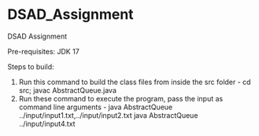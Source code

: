 # DSAD_Assignment
DSAD Assignment

Pre-requisites: 
JDK 17

Steps to build:
1. Run this command to build the class files from inside the src folder - 
cd src;
javac AbstractQueue.java
2. Run these command to execute the program, pass the input as command line arguments -
java AbstractQueue ../input/input1.txt,../input/input2.txt
java AbstractQueue ../input/input4.txt

